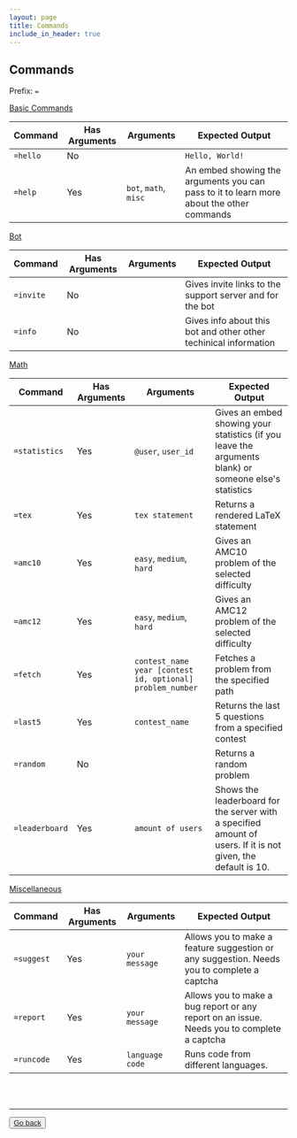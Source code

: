```yaml
---
layout: page
title: Commands
include_in_header: true
---
```


## Commands

Prefix: `=`

<u>Basic Commands</u>
<br>

| Command  | Has Arguments | Arguments             | Expected Output                                                                          |
| -------- | ------------- | --------------------- | ---------------------------------------------------------------------------------------- |
| `=hello` | No            |                       | `Hello, World!`                                                                          |
| `=help`  | Yes           | `bot`, `math`, `misc` | An embed showing the arguments you can pass to it to learn more about the other commands |

<u>Bot</u>
<br>

| Command   | Has Arguments | Arguments | Expected Output                                                  |
| --------- | ------------- | --------- | ---------------------------------------------------------------- |
| `=invite` | No            |           | Gives invite links to the support server and for the bot         |
| `=info`   | No            |           | Gives info about this bot and other other techinical information |

<u>Math</u>
<br>

| Command        | Has Arguments | Arguments                                                 | Expected Output                                                                                               |
| -------------- | ------------- | --------------------------------------------------------- | ------------------------------------------------------------------------------------------------------------- |
| `=statistics`  | Yes           | `@user`, `user_id`                                        | Gives an embed showing your statistics (if you leave the arguments blank) or someone else's statistics        |
| `=tex`         | Yes           | `tex statement`                                           | Returns a rendered LaTeX statement                                                                            |
| `=amc10`       | Yes           | `easy`, `medium`, `hard`                                  | Gives an AMC10 problem of the selected difficulty                                                             |
| `=amc12`       | Yes           | `easy`, `medium`, `hard`                                  | Gives an AMC12 problem of the selected difficulty                                                             |
| `=fetch`       | Yes           | `contest_name year [contest id, optional] problem_number` | Fetches a problem from the specified path                                                                     |
| `=last5`       | Yes           | `contest_name`                                            | Returns the last 5 questions from a specified contest                                                         |
| `=random`      | No            |                                                           | Returns a random problem                                                                                      |
| `=leaderboard` | Yes           | `amount of users`                                         | Shows the leaderboard for the server with a specified amount of users. If it is not given, the default is 10. |

<u>Miscellaneous</u>
<br>

| Command    | Has Arguments | Arguments         | Expected Output                                                                            |
| ---------- | ------------- | ----------------- | ------------------------------------------------------------------------------------------ |
| `=suggest` | Yes           | `your message`    | Allows you to make a feature suggestion or any suggestion. Needs you to complete a captcha |
| `=report`  | Yes           | `your message`    | Allows you to make a bug report or any report on an issue. Needs you to complete a captcha |
| `=runcode` | Yes           | `language` `code` | Runs code from different languages.                                                        |

<br>
<br>
<hr>

<button class="button is-large"><a href="{{ site.base_url }}/">Go back</a></button>